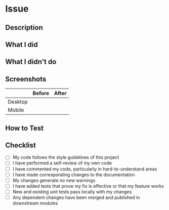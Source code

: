 <!--
PR title should be semantic.
e.g. "feat: Add Semantic Pull Request"
See https://github.com/commitizen/conventional-commit-types/blob/master/index.json for the rules.
-->

# Issue
<!--
e.g. #1
-->

## Description

## What I did
<!-- Write about what you did within this PR.
e.g. - [x] Add README.md
-->

## What I didn't do
<!-- Write about what you have not done within this PR. -->

## Screenshots
<!-- If the UI or behavior changes, share before/after screenshots or videos. -->

|         | Before | After |
| ------- | ------ | ----- |
| Desktop |        |       |
| Mobile  |        |       |

## How to Test
<!-- Write test items and test methods. -->

## Checklist

- [ ] My code follows the style guidelines of this project
- [ ] I have performed a self-review of my own code
- [ ] I have commented my code, particularly in hard-to-understand areas
- [ ] I have made corresponding changes to the documentation
- [ ] My changes generate no new warnings
- [ ] I have added tests that prove my fix is effective or that my feature works
- [ ] New and existing unit tests pass locally with my changes
- [ ] Any dependent changes have been merged and published in downstream modules
